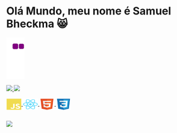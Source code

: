 
<h1>Olá Mundo, meu nome é Samuel Bheckma 😸</h1>

![snake gif](https://github.com/SamuBheckma/SamuBheckma/blob/output/github-contribution-grid-snake.gif)


<div>
 <a href="https://github.com/SamuBheckma">
  <img height="180em" src="https://github-readme-stats-eight-theta.vercel.app/api?username=SamuBheckma&show_icons=true&theme=dracula&include_all_commits=true&count_private=true"/>
  <img height="180em" src="https://github-readme-stats-eight-theta.vercel.app/api/top-langs/?username=SamuBheckma&layout=compact&langs_count=8&theme=dracula"/>
<div>

<div style="display: inline_block"><br>
  <img align="center" alt="Rafa-Js" height="30" width="40" src="https://raw.githubusercontent.com/devicons/devicon/master/icons/javascript/javascript-plain.svg">
  <img align="center" alt="Rafa-React" height="30" width="40" src="https://raw.githubusercontent.com/devicons/devicon/master/icons/react/react-original.svg">
  <img align="center" alt="Rafa-HTML" height="30" width="40" src="https://raw.githubusercontent.com/devicons/devicon/master/icons/html5/html5-original.svg">
  <img align="center" alt="Rafa-CSS" height="30" width="40" src="https://raw.githubusercontent.com/devicons/devicon/master/icons/css3/css3-original.svg">
</div>
  
  ##
 
<div> 
  <a href = "mailto:samuelb.conta@gmail.com"><img src="https://img.shields.io/badge/-Gmail-%23333?style=for-the-badge&logo=gmail&logoColor=white" target="_blank"></a>
</div>


